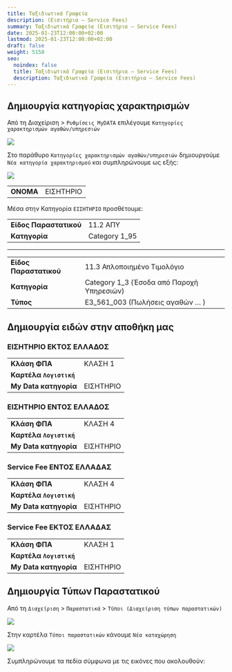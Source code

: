 ```yaml
---
title: Ταξιδιωτικά Γραφεία
description: (Εισιτήρια – Service Fees)
summary: Ταξιδιωτικά Γραφεία (Εισιτήρια – Service Fees)
date: 2025-01-23T12:00:00+02:00
lastmod: 2025-01-23T12:00:00+02:00
draft: false
weight: 5150
seo:
  noindex: false
  title: Ταξιδιωτικά Γραφεία (Εισιτήρια – Service Fees)
  description: Ταξιδιωτικά Γραφεία (Εισιτήρια – Service Fees)
---
```

## Δημιουργία κατηγορίας χαρακτηρισμών

Από τη Διαχείριση > `Ρυθμίσεις MyDATA` επιλέγουμε `Κατηγορίες χαρακτηρισμών αγαθών/υπηρεσιών`

![](/images/autotimolgisi-01.png)

Στο παράθυρο `Κατηγορίες χαρακτηρισμών αγαθών/υπηρεσιών` δημιουργούμε `Νέα κατηγορία χαρακτηρισμού` και συμπληρώνουμε ως εξής:

![](/images/tickets-01.jpg)

|           |           |
| --------- | --------- |
| **ΟΝΟΜΑ** | ΕΙΣΗΤΗΡΙΟ |

Μέσα στην Κατηγορία `ΕΙΣΗΤΗΡΙΟ` προσθέτουμε:

|                        |               |
| ---------------------- | ------------- |
| **Είδος Παραστατικού** | 11.2 ΑΠΥ      |
| **Κατηγορία**          | Category 1_95 |

- - -

|                        |                                           |
| ---------------------- | ----------------------------------------- |
| **Είδος Παραστατικού** | 11.3 Απλοποιημένο Τιμολόγιο               |
| **Κατηγορία**          | Category 1_3 (Έσοδα από Παροχή Υπηρεσιών) |
| **Τύπος**              | Ε3_561_003 (Πωλήσεις αγαθών … )           |

## Δημιουργία ειδών στην αποθήκη μας

### ΕΙΣΗΤΗΡΙΟ ΕΚΤΟΣ ΕΛΛΑΔΟΣ

|                           |           |
| ------------------------- | --------- |
| **Κλάση ΦΠΑ**             | ΚΛΑΣΗ 1   |
| **Καρτέλα `Λογιστική`** |           |
| **My Data κατηγορία**     | ΕΙΣΗΤΗΡΙΟ |

### ΕΙΣΗΤΗΡΙΟ ΕΝΤΟΣ ΕΛΛΑΔΟΣ

|                           |           |
| ------------------------- | --------- |
| **Κλάση ΦΠΑ**             | ΚΛΑΣΗ 4   |
| **Καρτέλα `Λογιστική`** |           |
| **My Data κατηγορία**     | ΕΙΣΗΤΗΡΙΟ |


### Service Fee ΕΝΤΟΣ ΕΛΛΑΔΑΣ


|                           |           |
| ------------------------- | --------- |
| **Κλάση ΦΠΑ**             | ΚΛΑΣΗ 4   |
| **Καρτέλα `Λογιστική`** |           |
| **My Data κατηγορία**     | ΕΙΣΗΤΗΡΙΟ |


### Service Fee ΕΚΤΟΣ ΕΛΛΑΔΑΣ



|                           |           |
| ------------------------- | --------- |
| **Κλάση ΦΠΑ**             | ΚΛΑΣΗ 1   |
| **Καρτέλα `Λογιστική`** |           |
| **My Data κατηγορία**     | ΕΙΣΗΤΗΡΙΟ |

## Δημιουργία Τύπων Παραστατικού


Από τη `Διαχείριση` > `Παραστατικά` > `Τύποι (Διαχείριση τύπων παραστατικών)` 

![](/images/autotimolgisi-03.jpg)

Στην καρτέλα `Τύποι παραστατικών` κάνουμε `Νέα καταχώρηση`

![](/images/autotimolgisi-04.jpg)

Συμπληρώνουμε τα πεδία σύμφωνα με τις εικόνες που ακολουθούν:

